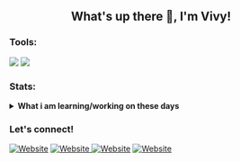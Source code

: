 <h2 align="center">What's up there 👋, I'm Vivy!</h2>
</hr>

<h3>Tools:</h3>
<p>
    <img src="https://img.shields.io/badge/OS-Windows-blue?&logo=windows" />
<!--     <img src="https://img.shields.io/badge/Code-Swift-blue?&logo=swift" /> -->
<!--     <img src="https://img.shields.io/badge/IDE-Xcode-blue?&logo=xcode" /> -->
    <img src="https://img.shields.io/badge/IDE-Visual%20Studio%20Code-blue?&logo=visual%20studio%20code&logoColor=blue" />
</p>

<h3>Stats:</h3>
<details>
 <summary><strong>What i am learning/working on these days</strong></summary>
<!--     &nbsp;&nbsp;&nbsp;&nbsp;∞ I’m currently working on Fullstack developer Role </br> -->
    &emsp;∞ I’m currently working on Fullstack Developer Role. </br>
    &emsp;∞ I’m currently learning Javascript, Go and other programming languages.</br>
    &emsp;∞ I’m looking to collaborate on Website Development. </br>
    &emsp;∞ I’m looking for help with master of programming. xoxo </br>
    &emsp;∞ Ask me about anything.</br>
    &emsp;∞ Reach me: <a href="mailto:vivycahyani@gmail.com">Email me!</a>  </br>
    &emsp;∞ Pronouns: She/Her </br>
    &emsp;∞ Fun fact: I love cats! </br>
</details>

<h3> Let's connect!</h3>
<p>
     <a href="https://vivy-c.github.io/"><img alt="Website" src="https://img.shields.io/website?logo=google&logoColor=%23fff&style=for-the-badge&up_color=%23333&up_message=vivy-c&url=http%3A%2F%2Fvivy-c.github.io"></a>
    <a href="https://twitter.com/vivyyyyc"><img alt="Website" src="https://img.shields.io/website?label=Twitter&logo=twitter&logoColor=%23fff&style=for-the-badge&up_color=%23333&url=https%3A%2F%2Ftwitter.com%2Fvivyyyyc"> </a>
    <a href="https://www.linkedin.com/in/vivy-c/"><img alt="Website" src="https://img.shields.io/website?down_color=%23333&down_message=UP&label=Linkedin&logo=linkedin&logoColor=%23fff&style=for-the-badge&up_color=%23333&up_message=UP&url=https%3A%2F%2Fwww.linkedin.com%2Fin%2Fvivy-c%2F"></a>
    <a href="https://github.com/vivy-c"><img alt="Website" src="https://img.shields.io/website?down_color=%23333&down_message=UP&label=github&logo=github&logoColor=%23fff&style=for-the-badge&up_color=%23333&up_message=UP&url=https%3A%2F%2Fgithub.com%2Fvivy-c%2F"></a>
     
    
  
</p>


<!--
**vivy-c/vivy-c** is a ✨ _special_ ✨ repository because its `README.md` (this file) appears on your GitHub profile.

Here are some ideas to get you started:

- 🔭 I’m currently working on ...
- 🌱 I’m currently learning ...
- 👯 I’m looking to collaborate on ...
- 🤔 I’m looking for help with ...
- 💬 Ask me about ...
- 📫 How to reach me: ...
- 😄 Pronouns: ...
- ⚡ Fun fact: ...
-->
